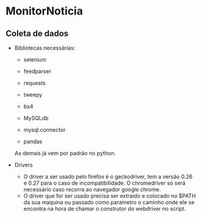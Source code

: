 # MonitorNoticia
## Coleta de dados
* Bibliotecas necessárias:
  - selenium
  - feedparser
  - requests
  - tweepy
  - bs4
  
  - MySQLdb
  - mysql.connector
  - pandas
  
  As demais já vem por padrão no python.
  
  
* Drivers
   - O driver a ser usado pelo firefox é o geckodriver, tem a versão 0.26 e 0.27
   para o caso de incompatibilidade. O chromedriver só será necessário caso recorra 
   ao navegador google chrome. 
  - O driver que for ser usado precisa ser extraido e colocado no $PATH da sua maquina ou passado 
  como parametro o caminho onde ele se encontra na hora de chamar o construtor do webdriver no script.
  
